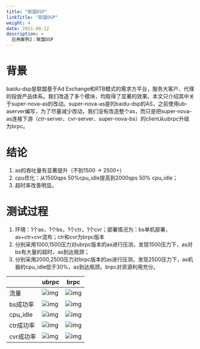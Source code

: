 ```yaml
---
title: "联盟DSP"
linkTitle: "联盟DSP"
weight: 4
date: 2021-08-12
description: >
  应用案例2：联盟DSP
---
```

# 背景

baidu-dsp是联盟基于Ad Exchange和RTB模式的需求方平台，服务大客户、代理的投放产品体系。我们改造了多个模块，均取得了显著的效果。本文只介绍其中关于super-nova-as的改动。super-nova-as是的baidu-dsp的AS，之前使用ub-aserver编写，为了尽量减少改动，我们没有改造整个as，而只是把super-nova-as连接下游（ctr-server、cvr-server、super-nova-bs）的client从ubrpc升级为brpc。

# 结论

1. as的吞吐量有显著提升（不到1500 -> 2500+）
2. cpu优化：从1500qps 50%cpu_idle提高到2000qps 50% cpu_idle；
3. 超时率改善明显。

# 测试过程

1. 环境：1个as，1个bs，1个ctr，1个cvr；部署情况为：bs单机部署，as+ctr+cvr混布；ctr和cvr为brpc版本
2. 分别采用1000,1500压力对ubrpc版本的as进行压测，发现1500压力下，as对bs有大量的超时，as到达瓶颈；
3. 分别采用2000,2500压力对brpc版本的as进行压测，发现2500压力下，as机器的cpu_idle低于30%，as到达瓶颈。brpc对资源利用充分。

|          | ubrpc                                    | brpc                                |
| -------- | ---------------------------------------- | ---------------------------------------- |
| 流量       | ![img](../images/baidu_dsp_compare_1.png) | ![img](../images/baidu_dsp_compare_2.png) |
| bs成功率    | ![img](../images/baidu_dsp_compare_3.png) | ![img](../images/baidu_dsp_compare_4.png) |
| cpu_idle | ![img](../images/baidu_dsp_compare_5.png) | ![img](../images/baidu_dsp_compare_6.png) |
| ctr成功率   | ![img](../images/baidu_dsp_compare_7.png) | ![img](../images/baidu_dsp_compare_8.png) |
| cvr成功率   | ![img](../images/baidu_dsp_compare_9.png) | ![img](../images/baidu_dsp_compare_10.png) |